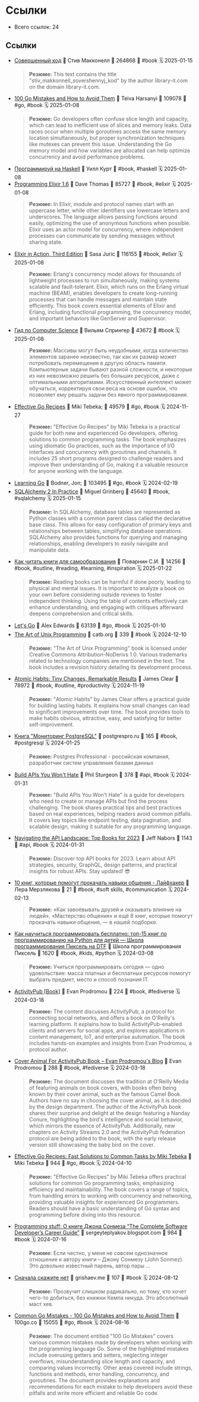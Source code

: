 # Ссылки

- Всего ссылок: 24

## Ссылки

- [Совершенный код](https://readwise.io/reader/document_raw_content/164004200) 👤 Стив Макконелл 💬 264868 🔖 #book 🗓️ 2025-01-15
    > **Резюме:** This text contains the title "stiv_makkonnell_sovershennyj_kod" by the author library-it.com on the domain library-it.com.
- [100 Go Mistakes and How to Avoid Them](https://readwise.io/reader/document_raw_content/8740249) 👤 Teiva Harsanyi 💬 109078 🔖 #go, #book 🗓️ 2025-01-08
    > **Резюме:** Go developers often confuse slice length and capacity, which can lead to inefficient use of slices and memory leaks. Data races occur when multiple goroutines access the same memory location simultaneously, but proper synchronization techniques like mutexes can prevent this issue. Understanding the Go memory model and how variables are allocated can help optimize concurrency and avoid performance problems.
- [Программируй на Haskell](https://readwise.io/reader/document_raw_content/257815814) 👤 Уилл Курт 🔖 #book, #haskell 🗓️ 2025-01-08
- [Programming Elixir 1.6](https://readwise.io/reader/document_raw_content/28841812) 👤 Dave Thomas 💬 85727 🔖 #book, #elixir 🗓️ 2025-01-08
    > **Резюме:** In Elixir, module and protocol names start with an uppercase letter, while other identifiers use lowercase letters and underscores. The language allows passing functions around easily, optimizing the use of anonymous functions when possible. Elixir uses an actor model for concurrency, where independent processes can communicate by sending messages without sharing state.
- [Elixir in Action, Third Edition](https://readwise.io/reader/document_raw_content/202067289) 👤 Sasa Juric 💬 116155 🔖 #book, #elixir 🗓️ 2025-01-08
    > **Резюме:** Erlang's concurrency model allows for thousands of lightweight processes to run simultaneously, making systems scalable and fault-tolerant. Elixir, which runs on the Erlang virtual machine (BEAM), enables developers to create long-running processes that can handle messages and maintain state efficiently. This book covers essential elements of Elixir and Erlang, including functional programming, the concurrency model, and important behaviors like GenServer and Supervisor.
- [Гид по Computer Science](https://readwise.io/reader/document_raw_content/257815230) 👤 Вильям Спрингер 💬 43672 🔖 #book 🗓️ 2025-01-08
    > **Резюме:** Массивы могут быть неудобными, когда количество элементов заранее неизвестно, так как их размер может потребовать перемещения в другую область памяти. Компьютерные задачи бывают разной сложности, и некоторые из них невозможно решить без больших ресурсов, даже с оптимальными алгоритмами. Искусственный интеллект может обучаться, корректируя свои веса на основе ошибок, что позволяет ему решать задачи без явного программирования.
- [Effective Go Recipes](https://readwise.io/reader/document_raw_content/241135476) 👤 Miki Tebeka; 💬 49579 🔖 #go, #book 🗓️ 2024-11-27
    > **Резюме:** "Effective Go Recipes" by Miki Tebeka is a practical guide for both new and experienced Go developers, offering solutions to common programming tasks. The book emphasizes using idiomatic Go practices, such as the importance of I/O interfaces and concurrency with goroutines and channels. It includes 25 short programs designed to challenge readers and improve their understanding of Go, making it a valuable resource for anyone working with the language.
- [Learning Go](http://library.hazadus.ru/media/books/Jon_Bodner_-_Learning_Go__An_Idiomatic_Approach_to_Real-World_Go_Programming-OReilly_2021.pdf) 👤 Bodner, Jon;  💬 103495 🔖 #go, #book 🗓️ 2024-02-19
- [SQLAlchemy 2 In Practice](https://readwise.io/reader/document_raw_content/260221801) 👤 Miguel Grinberg 💬 45640 🔖 #book, #sqlalchemy 🗓️ 2025-01-15
    > **Резюме:** In SQLAlchemy, database tables are represented as Python classes with a common parent class called the declarative base class. This allows for easy configuration of primary keys and relationships between tables, simplifying database operations. SQLAlchemy also provides functions for querying and managing relationships, enabling developers to easily navigate and manipulate data.
- [Как читать книги для самообразования](https://readwise.io/reader/document_raw_content/262840656) 👤 Поварнин С.И. 💬 14256 🔖 #book, #outline, #reading, #learning, #inspiration 🗓️ 2025-01-22
    > **Резюме:** Reading books can be harmful if done poorly, leading to physical and mental issues. It is important to analyze a book on your own before considering outside reviews to foster independent thinking. Using the table of contents effectively can enhance understanding, and engaging with critiques afterward deepens comprehension and critical skills.
- [Let's Go](https://readwise.io/reader/document_raw_content/258496378) 👤 Alex Edwards 💬 63139 🔖 #go, #book 🗓️ 2025-01-10
- [The Art of Unix Programming](http://www.catb.org/~esr/writings/taoup/html/) 👤 catb.org 💬 339 🔖 #book 🗓️ 2024-12-10
    > **Резюме:** "The Art of Unix Programming" book is licensed under Creative Commons Attribution-NoDerivs 1.0. Various trademarks related to technology companies are mentioned in the text. The book includes a revision history detailing its development process.
- [Atomic Habits: Tiny Changes, Remarkable Results](private://read/01jd26n73z9d88wgkcm81ndn08) 👤 James Clear 💬 78972 🔖 #book, #outline, #productivity 🗓️ 2024-11-19
    > **Резюме:** "Atomic Habits" by James Clear offers a practical guide for building lasting habits. It explains how small changes can lead to significant improvements over time. The book provides tools to make habits obvious, attractive, easy, and satisfying for better self-improvement.
- [Книга "Мониторинг PostgreSQL"](https://postgrespro.ru/education/books/monitoring) 👤 postgrespro.ru 💬 165 🔖 #book, #postgresql 🗓️ 2024-01-25
    > **Резюме:** Postgres Professional - российская компания, разработчик систем управления базами данных
- [Build APIs You Won't Hate](https://apisyouwonthate.com/books/build-apis-you-wont-hate/) 👤 Phil Sturgeon 💬 378 🔖 #api, #book 🗓️ 2024-01-31
    > **Резюме:** "Build APIs You Won't Hate" is a guide for developers who need to create or manage APIs but find the process challenging. The book shares practical tips and best practices based on real experiences, helping readers avoid common pitfalls. It covers key topics like endpoint testing, data pagination, and scalable design, making it suitable for any programming language.
- [Navigating the API Landscape: Top Books for 2023](https://blog.treblle.com/top-api-books-2023/) 👤 Jeff Nabors 💬 1143 🔖 #api, #book 🗓️ 2024-01-31
    > **Резюме:** Discover top API books for 2023. Learn about API strategies, security, GraphQL, design patterns, and practical insights for robust APIs. Stay updated! 😎
- [10 книг, которые помогут прокачать навыки общения - Лайфхакер](https://lifehacker.ru/communication-books/?ysclid=lsk086j64a535914150) 👤 Лера Мерзлякова 💬 21 🔖 #book, #soft skills, #communication 🗓️ 2024-02-13
    > **Резюме:** «Как завоёвывать друзей и оказывать влияние на людей», «Мастерство общения» и ещё 8 книг, которые помогут прокачать навыки общения, — в нашей подборке.
- [Как научиться программировать бесплатно: топ-15 книг по программированию на Python для детей — Школа программирования Пиксель на DTF](https://dtf.ru/u/367155-shkola-programmirovaniya-piksel/1640002-kak-nauchitsya-programmirovat-besplatno-top-15-knig-po-programmirovaniyu-na-python-dlya-detei) 👤 Школа программирования Пиксель 💬 1620 🔖 #book, #kids, #python 🗓️ 2024-03-08
    > **Резюме:** Учиться программировать сегодня — одно удовольствие: масса платных и бесплатных ресурсов помогут выбрать предмет, место и способ познания IT.
- [ActivityPub [Book]](https://www.oreilly.com/library/view/activitypub/9781098162733/) 👤 Evan Prodromou 💬 224 🔖 #book, #fediverse 🗓️ 2024-03-18
    > **Резюме:** The content discusses ActivityPub, a protocol for connecting social networks, and offers a book on O'Reilly's learning platform. It explains how to build ActivityPub-enabled clients and servers for social apps, and explores applications in content management, IoT, and enterprise automation. The book includes hands-on examples and insights from Evan Prodromou, a protocol author.
- [Cover Animal For ActivityPub Book – Evan Prodromou's Blog](https://evanp.me/2024/03/15/cover-animal-for-activitypub-book/) 👤 Evan Prodromou 💬 288 🔖 #book, #fediverse 🗓️ 2024-03-18
    > **Резюме:** The document discusses the tradition at O'Reilly Media of featuring animals on book covers, with books often being known by their cover animal, such as the famous Camel Book. Authors have no say in choosing the cover animal, as it is decided by the design department. The author of the ActivityPub book shares their surprise and delight at the design featuring a Nanday Conure, highlighting the bird's intelligence and social behavior, which mirrors the essence of ActivityPub. Additionally, new chapters on Activity Streams 2.0 and the ActivityPub federation protocol are being added to the book, with the early release version still showcasing the baby bird on the cover.
- [Effective Go Recipes: Fast Solutions to Common Tasks by Miki Tebeka](https://pragprog.com/titles/mtgo/effective-go-recipes/) 👤 Miki Tebeka 💬 944 🔖 #go, #book 🗓️ 2024-04-10
    > **Резюме:** "Effective Go Recipes" by Miki Tebeka offers practical solutions for common Go programming tasks, emphasizing efficiency and maintainability. The book covers a range of topics, from handling errors to working with concurrency and networking, providing valuable insights for experienced Go programmers. Readers should have a basic understanding of Go syntax and programming before diving into this resource.
- [Programming stuff: О книге Джона Сонмеза “The Complete Software Developer’s Career Guide”](https://sergeyteplyakov.blogspot.com/2017/08/about-complete-software-developers.html?m=1) 👤 sergeyteplyakov.blogspot.com 💬 984 🔖 #book 🗓️ 2024-07-16
    > **Резюме:** Если честно, у меня не совсем однозначное отношение к автору книги – Джону Сонмезу (John Sonmez). Это довольно известный парень, автор пары ...
- [Сначала скажите нет](https://grishaev.me/2015/09/15/1/) 👤 grishaev.me 💬 107 🔖 #book 🗓️ 2024-08-12
    > **Резюме:** Прозвучит слишком радикально, но тому, кто хочет чего-то добиться, без книжки Кемпа никуда. Это абсолютный маст хев.
- [Common Go Mistakes - 100 Go Mistakes and How to Avoid Them](https://100go.co) 👤 100go.co 💬 15055 🔖 #go, #book 🗓️ 2024-08-16
    > **Резюме:** The document entitled "100 Go Mistakes" covers various common mistakes made by developers when working with the programming language Go. Some of the highlighted mistakes include overusing getters and setters, neglecting integer overflows, misunderstanding slice length and capacity, and comparing values incorrectly. Other areas covered include strings, functions and methods, error handling, concurrency, and goroutines. The document provides explanations and recommendations for each mistake to help developers avoid these pitfalls and write more efficient and reliable Go code.
